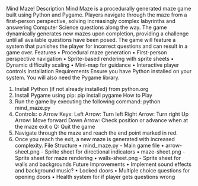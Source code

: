 Mind Maze!
Description
Mind Maze is a procedurally generated maze game built using Python and Pygame. Players navigate through the maze from a first-person perspective, solving increasingly complex labyrinths and answering Computer Science questions along the way. The game dynamically generates new mazes upon completion, providing a challenge until all available questions have been posed. The game will feature a system that punishes the player for incorrect questions and can result in a game over.
Features
•	Procedural maze generation
•	First-person perspective navigation
•	Sprite-based rendering with sprite sheets
•	Dynamic difficulty scaling
•	Mini-map for guidance
•	Interactive player controls
Installation
Requirements
Ensure you have Python installed on your system. You will also need the Pygame library.
1.	Install Python (if not already installed) from python.org
2.	Install Pygame using pip:
pip install pygame
How to Play
1.	Run the game by executing the following command:
python mind_maze.py
2.	Controls:
  o	Arrow Keys:
    Left Arrow: Turn left
    Right Arrow: Turn right
    Up Arrow: Move forward
    Down Arrow: Check position or advance when at the maze exit
  o	Q: Quit the game
3.	Navigate through the maze and reach the end point marked in red.
4.	Once you reach the exit, a new maze is generated with increased complexity.
File Structure
•	mind_maze.py - Main game file
•	arrow-sheet.png - Sprite sheet for directional indicators
•	maze-sheet.png - Sprite sheet for maze rendering
•	walls-sheet.png - Sprite sheet for walls and backgrounds
Future Improvements
•	Implement sound effects and background music?
•	Locked doors
•	Multiple choice questions for opening doors
•	Health system for if player gets questions wrong
